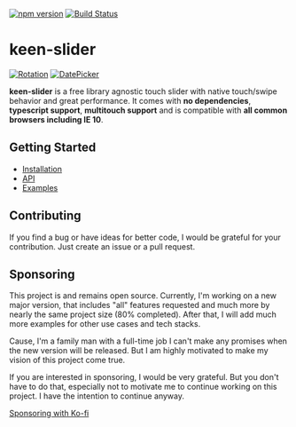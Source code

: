 [![npm version](https://badge.fury.io/js/keen-slider.svg)](https://www.npmjs.com/package/keen-slider)
[![Build Status](https://travis-ci.org/rcbyr/keen-slider.svg?branch=release)](https://travis-ci.org/rcbyr/keen-slider)

# keen-slider

[![Rotation](https://keen-slider.io/images/demo1.gif)](https://keen-slider.io/examples/#background-rotation) [![DatePicker](https://keen-slider.io/images/demo2.gif)](https://keen-slider.io/examples/#datepicker)

**keen-slider** is a free library agnostic touch slider
with native touch/swipe behavior and great performance. It comes with
**no dependencies**, **typescript support**, **multitouch support**
and is compatible with
**all common browsers including IE 10**.

## Getting Started

- [Installation](https://keen-slider.io/#installation)
- [API](https://keen-slider.io/api/#api)
- [Examples](https://keen-slider.io/examples/#examples)

## Contributing

If you find a bug or have ideas for better code, I would be grateful for your contribution. Just create an issue or a pull request.

## Sponsoring

This project is and remains open source. Currently, I'm working on a new major version, that includes "all" features requested and much more by nearly the same project size (80% completed). After that, I will add much more examples for other use cases and tech stacks.

Cause, I'm a family man with a full-time job I can't make any promises when the new version will be released. But I am highly motivated to make my vision of this project come true.

If you are interested in sponsoring, I would be very grateful. But you don't have to do that, especially not to motivate me to continue working on this project. I have the intention to continue anyway.

[Sponsoring with Ko-fi](https://ko-fi.com/rcbyr)
